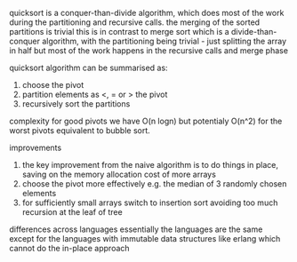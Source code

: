 quicksort is a conquer-than-divide algorithm, which does most of the work during the partitioning
and recursive calls. the merging of the sorted partitions is trivial
this is in contrast to merge sort which is a divide-than-conquer algorithm, with the partitioning
being trivial - just splitting the array in half but most of the work happens in the recursive 
calls and merge phase

quicksort algorithm can be summarised as:
1. choose the pivot
2. partition elements as <, = or > the pivot
3. recursively sort the partitions

complexity
for good pivots we have O(n logn) but potentialy O(n^2) for the worst pivots equivalent to bubble
sort.

improvements
1. the key improvement from the naive algorithm is to do things in place, saving on the memory allocation
cost of more arrays
2. choose the pivot more effectively e.g. the median of 3 randomly chosen elements
3. for sufficiently small arrays switch to insertion sort avoiding too much recursion at the leaf of tree

differences across languages
essentially the languages are the same except for the languages with immutable data structures like erlang 
which cannot do the in-place approach